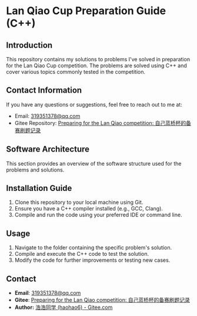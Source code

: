 # Lan Qiao Cup Preparation Guide (C++)

## Introduction

This repository contains my solutions to problems I've solved in preparation for the Lan Qiao Cup competition. The problems are solved using C++ and cover various topics commonly tested in the competition.

## Contact Information

If you have any questions or suggestions, feel free to reach out to me at:

- Email: 319351378@qq.com
- Gitee Repository: [Preparing for the Lan Qiao competition: 自己蓝桥杯的备赛刷题记录](https://gitee.com/haohao6/preparing-for-the-lan-qiao-competition)

## Software Architecture

This section provides an overview of the software structure used for the problems and solutions.

## Installation Guide

1. Clone this repository to your local machine using Git.
2. Ensure you have a C++ compiler installed (e.g., GCC, Clang).
3. Compile and run the code using your preferred IDE or command line.

## Usage

1. Navigate to the folder containing the specific problem's solution.
2. Compile and execute the C++ code to test the solution.
3. Modify the code for further improvements or testing new cases.



## Contact

- **Email**: 319351378@qq.com
- **Gitee**: [Preparing for the Lan Qiao competition: 自己蓝桥杯的备赛刷题记录](https://gitee.com/haohao6/preparing-for-the-lan-qiao-competition)
- **Author:** [浩浩同学 (haohao6) - Gitee.com](https://gitee.com/haohao6)
